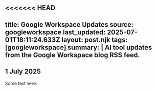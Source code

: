 <<<<<<< HEAD
---
title: Google Workspace Updates
source: googleworkspace
last_updated: 2025-07-01T18:11:24.633Z
layout: post.njk
tags: [googleworkspace]
summary: |
  AI tool updates from the Google Workspace blog RSS feed.
---
## 1 July 2025
 
 Some text here.
 



